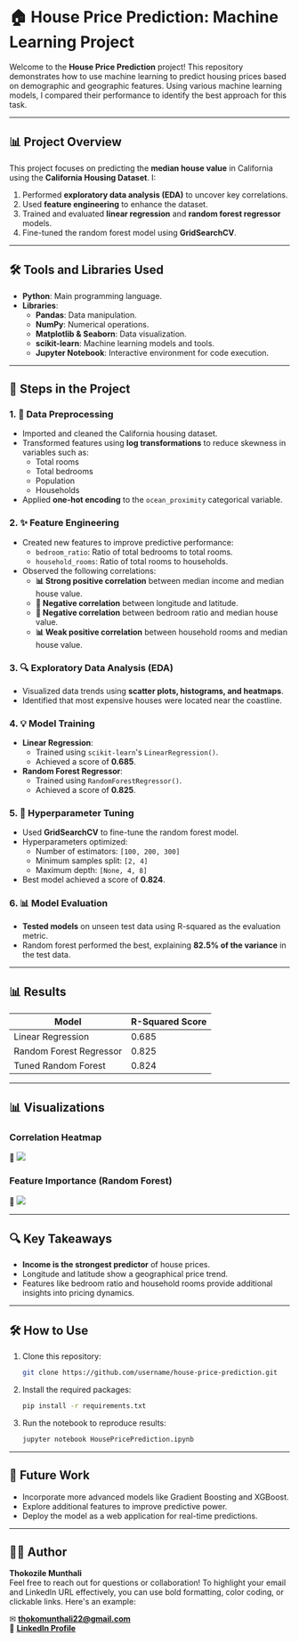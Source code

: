 # 🏠 House Price Prediction: Machine Learning Project

Welcome to the **House Price Prediction** project! This repository demonstrates how to use machine learning to predict housing prices based on demographic and geographic features. Using various machine learning models, I compared their performance to identify the best approach for this task.

---

## 📊 Project Overview
This project focuses on predicting the **median house value** in California using the **California Housing Dataset**. I:

1. Performed **exploratory data analysis (EDA)** to uncover key correlations.
2. Used **feature engineering** to enhance the dataset.
3. Trained and evaluated **linear regression** and **random forest regressor** models.
4. Fine-tuned the random forest model using **GridSearchCV**.

---

## 🛠️ Tools and Libraries Used
- **Python**: Main programming language.
- **Libraries**:
  - **Pandas**: Data manipulation.
  - **NumPy**: Numerical operations.
  - **Matplotlib & Seaborn**: Data visualization.
  - **scikit-learn**: Machine learning models and tools.
  - **Jupyter Notebook**: Interactive environment for code execution.

---

## 🔄 Steps in the Project

### 1. **🔄 Data Preprocessing**
- Imported and cleaned the California housing dataset.
- Transformed features using **log transformations** to reduce skewness in variables such as:
  - Total rooms
  - Total bedrooms
  - Population
  - Households
- Applied **one-hot encoding** to the `ocean_proximity` categorical variable.

### 2. **✨ Feature Engineering**
- Created new features to improve predictive performance:
  - `bedroom_ratio`: Ratio of total bedrooms to total rooms.
  - `household_rooms`: Ratio of total rooms to households.
- Observed the following correlations:
  - **📊 Strong positive correlation** between median income and median house value.
  - **🔻 Negative correlation** between longitude and latitude.
  - **🔻 Negative correlation** between bedroom ratio and median house value.
  - **📊 Weak positive correlation** between household rooms and median house value.

### 3. **🔍 Exploratory Data Analysis (EDA)**
- Visualized data trends using **scatter plots, histograms, and heatmaps**.
- Identified that most expensive houses were located near the coastline.

### 4. **💡 Model Training**
- **Linear Regression**:
  - Trained using `scikit-learn`'s `LinearRegression()`.
  - Achieved a score of **0.685**.
- **Random Forest Regressor**:
  - Trained using `RandomForestRegressor()`.
  - Achieved a score of **0.825**.

### 5. **🔧 Hyperparameter Tuning**
- Used **GridSearchCV** to fine-tune the random forest model.
- Hyperparameters optimized:
  - Number of estimators: `[100, 200, 300]`
  - Minimum samples split: `[2, 4]`
  - Maximum depth: `[None, 4, 8]`
- Best model achieved a score of **0.824**.

### 6. **📊 Model Evaluation**
- **Tested models** on unseen test data using R-squared as the evaluation metric.
- Random forest performed the best, explaining **82.5% of the variance** in the test data.

---

## 📊 Results
| Model                  | R-Squared Score |
|------------------------|-----------------|
| Linear Regression      | 0.685           |
| Random Forest Regressor| 0.825           |
| Tuned Random Forest    | 0.824           |

---

## 📊 Visualizations
### Correlation Heatmap
🎨 ![](images/correlation_heatmap.png)

### Feature Importance (Random Forest)
🎨 ![](images/feature_importance.png)

---

## 🔍 Key Takeaways
- **Income is the strongest predictor** of house prices.
- Longitude and latitude show a geographical price trend.
- Features like bedroom ratio and household rooms provide additional insights into pricing dynamics.

---

## 🛠️ How to Use
1. Clone this repository:
   ```bash
   git clone https://github.com/username/house-price-prediction.git
   ```
2. Install the required packages:
   ```bash
   pip install -r requirements.txt
   ```
3. Run the notebook to reproduce results:
   ```bash
   jupyter notebook HousePricePrediction.ipynb
   ```

---

## 🔗 Future Work
- Incorporate more advanced models like Gradient Boosting and XGBoost.
- Explore additional features to improve predictive power.
- Deploy the model as a web application for real-time predictions.

---

## 👨‍💻 Author
**Thokozile Munthali**  
Feel free to reach out for questions or collaboration!
To highlight your email and LinkedIn URL effectively, you can use bold formatting, color coding, or clickable links. Here's an example:

✉ **[thokomunthali22@gmail.com](mailto:thokomunthali22@gmail.com)**  
🔗 **[LinkedIn Profile](https://www.linkedin.com/in/thokozile-munthali/)**  



